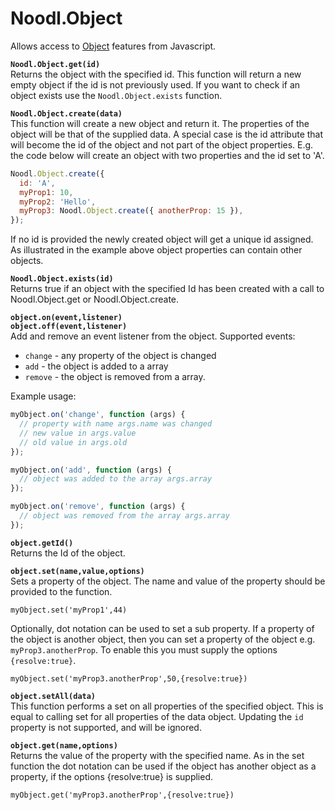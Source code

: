 # Noodl.Object

Allows access to [Object](nodes/data/object.md) features from Javascript.

**`Noodl.Object.get(id)`**  
Returns the object with the specified id. This function will return a new empty object if the id is
not previously used. If you want to check if an object exists use the `Noodl.Object.exists` function.

**`Noodl.Object.create(data)`**  
This function will create a new object and return it.
The properties of the object will be that of the supplied data. A special case is
the id attribute that will become the id of the object and not part of the object properties.
E.g. the code below will create an object with two properties and the id set to 'A'.

```javascript
Noodl.Object.create({
  id: 'A',
  myProp1: 10,
  myProp2: 'Hello',
  myProp3: Noodl.Object.create({ anotherProp: 15 }),
});
```

If no id is provided the newly created object will get a unique id assigned.
As illustrated in the example above object properties can contain other objects.

**`Noodl.Object.exists(id)`**  
Returns true if an object with the specified Id has been created with a call to Noodl.Object.get or Noodl.Object.create.

**`object.on(event,listener)`**  
**`object.off(event,listener)`**  
Add and remove an event listener from the object.
Supported events:

- `change` - any property of the object is changed
- `add` - the object is added to a array
- `remove` - the object is removed from a array.

Example usage:

```javascript
myObject.on('change', function (args) {
  // property with name args.name was changed
  // new value in args.value
  // old value in args.old
});

myObject.on('add', function (args) {
  // object was added to the array args.array
});

myObject.on('remove', function (args) {
  // object was removed from the array args.array
});
```

**`object.getId()`**  
Returns the Id of the object.

**`object.set(name,value,options)`**  
Sets a property of the object. The name and value of the property should be provided to the function.

`myObject.set('myProp1',44)`

Optionally, dot notation can be used to set a sub property.
If a property of the object is another object, then you can set a property of the object
e.g. `myProp3.anotherProp`. To enable this you must supply the options `{resolve:true}`.

`myObject.set('myProp3.anotherProp',50,{resolve:true})`

**`object.setAll(data)`**  
This function performs a set on all properties of the specified object.
This is equal to calling set for all properties of the data object.
Updating the `id` property is not supported, and will be ignored.

**`object.get(name,options)`**  
Returns the value of the property with the specified name.
As in the set function the dot notation can be used if the object has another object as a property,
if the options {resolve:true} is supplied.

`myObject.get('myProp3.anotherProp',{resolve:true})`
